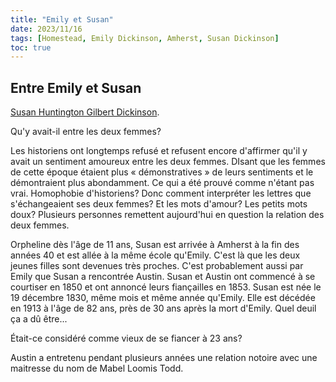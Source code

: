 ```yaml
---
title: "Emily et Susan"
date: 2023/11/16
tags: [Homestead, Emily Dickinson, Amherst, Susan Dickinson]
toc: true
---
```

## Entre Emily et Susan

[Susan Huntington Gilbert Dickinson](https://en.wikipedia.org/wiki/Susan_Huntington_Gilbert_Dickinson). 

Qu'y avait-il entre les deux femmes? 

Les historiens ont longtemps refusé et refusent encore d'affirmer qu'il y avait un sentiment amoureux entre les deux femmes. DIsant que les femmes de cette époque étaient plus « démonstratives » de leurs sentiments et le démontraient plus abondamment.  Ce qui a été prouvé comme n'étant pas vrai. Homophobie d'historiens? Donc comment interpréter les lettres que s'échangeaient ses deux femmes? Et les mots d'amour? Les petits mots doux? Plusieurs personnes remettent aujourd'hui en question la relation des deux femmes.

Orpheline dès l'âge de 11 ans, Susan est arrivée à Amherst à la fin des années 40 et est allée à la même école qu'Emily. C'est là que les deux jeunes filles sont devenues très proches. C'est probablement aussi par Emily que Susan a rencontrée Austin. Susan et Austin ont commencé à se courtiser en 1850 et ont annoncé leurs fiançailles en 1853. Susan est née le 19 décembre 1830, même mois et même année qu'Emily. Elle est décédée en 1913 à l'âge de 82 ans, près de 30 ans après la mort d'Emily. Quel deuil ça a dû être... 

Était-ce considéré comme vieux de se fiancer à 23 ans? 

Austin a entretenu pendant plusieurs années une relation notoire avec une maitresse du nom de Mabel Loomis Todd.

